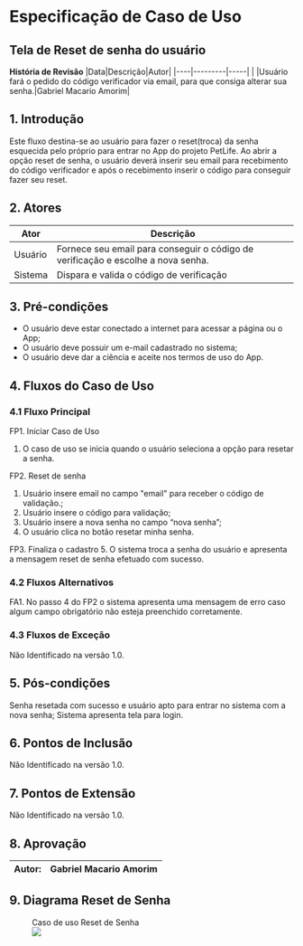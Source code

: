 # Especificação de Caso de Uso
## Tela de Reset de senha do usuário

**História de Revisão**
|Data|Descrição|Autor|
|----|---------|-----|
| |Usuário fará o pedido do código verificador via email, para que consiga alterar sua senha.|Gabriel Macario Amorim|

## 1. Introdução
Este fluxo destina-se ao usuário para fazer o reset(troca) da senha esquecida pelo próprio para entrar no App do projeto PetLife.  Ao abrir a opção reset de senha, o usuário deverá inserir seu email para recebimento do código verificador e após o recebimento inserir o código para conseguir fazer seu reset.

## 2. Atores
|Ator|Descrição|
|----|---------|
|Usuário|Fornece seu email para conseguir o código de verificação e escolhe a nova senha.|
|Sistema|Dispara e valida o código de verificação|

## 3. Pré-condições
* O usuário deve estar conectado a internet para acessar a página ou o App;
* O usuário deve possuir um e-mail cadastrado no sistema;
* O usuário deve dar a ciência e aceite nos termos de uso do App.

## 4. Fluxos do Caso de Uso
### 4.1 Fluxo Principal
FP1. Iniciar Caso de Uso
1. O caso de uso se inicia quando o usuário seleciona a opção para resetar a senha.

FP2. Reset de senha
1. Usuário insere email no campo "email" para receber o código de validação.;
2. Usuário insere o código para validação;
3. Usuário insere a nova senha no campo “nova senha”;
4. O usuário clica no botão resetar minha senha.

FP3. Finaliza o cadastro
5. O sistema troca a senha do usuário e apresenta a mensagem reset de senha efetuado com sucesso.

### 4.2 Fluxos Alternativos
FA1. No passo 4 do FP2 o sistema apresenta uma mensagem de erro caso algum campo obrigatório não esteja preenchido corretamente.

### 4.3 Fluxos de Exceção
Não Identificado na versão 1.0.

## 5. Pós-condições
Senha resetada com sucesso e usuário apto para entrar no sistema com a nova senha;
Sistema apresenta tela para login.

## 6. Pontos de Inclusão
Não Identificado na versão 1.0.

## 7. Pontos de Extensão
Não Identificado na versão 1.0.

## 8. Aprovação

|Autor:|Gabriel Macario Amorim|
|------|----------------------|

## 9. Diagrama Reset de Senha
<figure>
  <figcaption>Caso de uso Reset de Senha</figcaption>
<img src="[https://github.com/TurmaADS2020/PetLife/blob/main/documentation/images/attachment/1.2.2_Tela_de_Cadastro_de_Usuario.png](https://github.com/TurmaADS2020/PetLife/blob/main/documentation/images/attachment/UC003-Reset%20de%20senha.jpeg)"?raw=true">
</figure>
